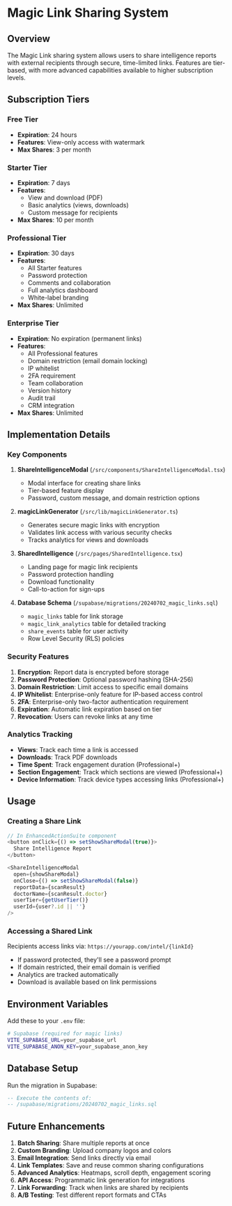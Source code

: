 # Magic Link Sharing System

## Overview

The Magic Link sharing system allows users to share intelligence reports with external recipients through secure, time-limited links. Features are tier-based, with more advanced capabilities available to higher subscription levels.

## Subscription Tiers

### Free Tier
- **Expiration**: 24 hours
- **Features**: View-only access with watermark
- **Max Shares**: 3 per month

### Starter Tier
- **Expiration**: 7 days
- **Features**:
  - View and download (PDF)
  - Basic analytics (views, downloads)
  - Custom message for recipients
- **Max Shares**: 10 per month

### Professional Tier
- **Expiration**: 30 days
- **Features**:
  - All Starter features
  - Password protection
  - Comments and collaboration
  - Full analytics dashboard
  - White-label branding
- **Max Shares**: Unlimited

### Enterprise Tier
- **Expiration**: No expiration (permanent links)
- **Features**:
  - All Professional features
  - Domain restriction (email domain locking)
  - IP whitelist
  - 2FA requirement
  - Team collaboration
  - Version history
  - Audit trail
  - CRM integration
- **Max Shares**: Unlimited

## Implementation Details

### Key Components

1. **ShareIntelligenceModal** (`/src/components/ShareIntelligenceModal.tsx`)
   - Modal interface for creating share links
   - Tier-based feature display
   - Password, custom message, and domain restriction options

2. **magicLinkGenerator** (`/src/lib/magicLinkGenerator.ts`)
   - Generates secure magic links with encryption
   - Validates link access with various security checks
   - Tracks analytics for views and downloads

3. **SharedIntelligence** (`/src/pages/SharedIntelligence.tsx`)
   - Landing page for magic link recipients
   - Password protection handling
   - Download functionality
   - Call-to-action for sign-ups

4. **Database Schema** (`/supabase/migrations/20240702_magic_links.sql`)
   - `magic_links` table for link storage
   - `magic_link_analytics` table for detailed tracking
   - `share_events` table for user activity
   - Row Level Security (RLS) policies

### Security Features

1. **Encryption**: Report data is encrypted before storage
2. **Password Protection**: Optional password hashing (SHA-256)
3. **Domain Restriction**: Limit access to specific email domains
4. **IP Whitelist**: Enterprise-only feature for IP-based access control
5. **2FA**: Enterprise-only two-factor authentication requirement
6. **Expiration**: Automatic link expiration based on tier
7. **Revocation**: Users can revoke links at any time

### Analytics Tracking

- **Views**: Track each time a link is accessed
- **Downloads**: Track PDF downloads
- **Time Spent**: Track engagement duration (Professional+)
- **Section Engagement**: Track which sections are viewed (Professional+)
- **Device Information**: Track device types accessing links (Professional+)

## Usage

### Creating a Share Link

```typescript
// In EnhancedActionSuite component
<button onClick={() => setShowShareModal(true)}>
  Share Intelligence Report
</button>

<ShareIntelligenceModal
  open={showShareModal}
  onClose={() => setShowShareModal(false)}
  reportData={scanResult}
  doctorName={scanResult.doctor}
  userTier={getUserTier()}
  userId={user?.id || ''}
/>
```

### Accessing a Shared Link

Recipients access links via: `https://yourapp.com/intel/{linkId}`

- If password protected, they'll see a password prompt
- If domain restricted, their email domain is verified
- Analytics are tracked automatically
- Download is available based on link permissions

## Environment Variables

Add these to your `.env` file:

```bash
# Supabase (required for magic links)
VITE_SUPABASE_URL=your_supabase_url
VITE_SUPABASE_ANON_KEY=your_supabase_anon_key
```

## Database Setup

Run the migration in Supabase:

```sql
-- Execute the contents of:
-- /supabase/migrations/20240702_magic_links.sql
```

## Future Enhancements

1. **Batch Sharing**: Share multiple reports at once
2. **Custom Branding**: Upload company logos and colors
3. **Email Integration**: Send links directly via email
4. **Link Templates**: Save and reuse common sharing configurations
5. **Advanced Analytics**: Heatmaps, scroll depth, engagement scoring
6. **API Access**: Programmatic link generation for integrations
7. **Link Forwarding**: Track when links are shared by recipients
8. **A/B Testing**: Test different report formats and CTAs